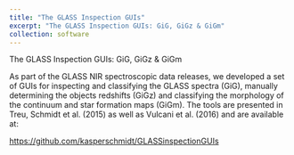 ```yaml
---
title: "The GLASS Inspection GUIs"
excerpt: "The GLASS Inspection GUIs: GiG, GiGz & GiGm"
collection: software
---
```

The GLASS Inspection GUIs: GiG, GiGz & GiGm

As part of the GLASS NIR spectroscopic data releases, we developed a set of GUIs for inspecting and classifying the GLASS spectra (GiG), manually determining the objects redshifts (GiGz) and classifying the morphology of the continuum and star formation maps (GiGm). The tools are presented in Treu, Schmidt et al. (2015) as well as Vulcani et al. (2016) and are available at:

<https://github.com/kasperschmidt/GLASSinspectionGUIs>
